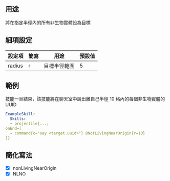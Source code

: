 ## 用途
將在指定半徑內的所有非生物實體設為目標


## 細項設定
| 設定項 | 簡寫   | 用途  | 預設值 |
|-----------|-----------|----------------------------------------------------------------------|---------|
| radius| r | 目標半徑範圍   | 5   |


## 範例
技能一旦結束，該技能將在聊天室中說出離自己半徑 10 格內的每個非生物實體的 UUID
```yaml
ExampleSkill:
  Skills:
  - projectile{...;
onEnd=[
  - command{c="say <target.uuid>"} @NotLivingNearOrigin{r=10}
]}
```

## 簡化寫法
- [x] nonLivingNearOrigin
- [x] NLNO